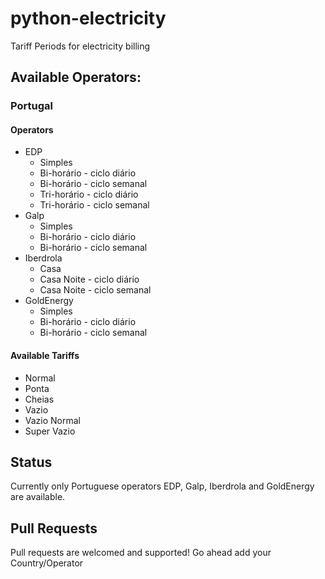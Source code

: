 # python-electricity
Tariff Periods for electricity billing

## Available Operators:

### Portugal

#### Operators
  * EDP
    * Simples
    * Bi-horário - ciclo diário
    * Bi-horário - ciclo semanal
    * Tri-horário - ciclo diário
    * Tri-horário - ciclo semanal
  * Galp
    * Simples
    * Bi-horário - ciclo diário
    * Bi-horário - ciclo semanal
  * Iberdrola
    * Casa
    * Casa Noite - ciclo diário
    * Casa Noite - ciclo semanal
  * GoldEnergy
    * Simples
    * Bi-horário - ciclo diário
    * Bi-horário - ciclo semanal
      
#### Available Tariffs
  * Normal
  * Ponta
  * Cheias
  * Vazio
  * Vazio Normal
  * Super Vazio
  
## Status

Currently only Portuguese operators EDP, Galp, Iberdrola and GoldEnergy are available.

## Pull Requests

Pull requests are welcomed and supported! Go ahead add your Country/Operator
